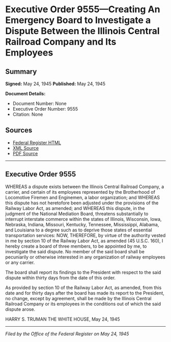 # Executive Order 9555—Creating An Emergency Board to Investigate a Dispute Between the Illinois Central Railroad Company and Its Employees

## Summary

**Signed:** May 24, 1945
**Published:** May 24, 1945

**Document Details:**
- Document Number: None
- Executive Order Number: 9555
- Citation: None

## Sources
- [Federal Register HTML](https://www.presidency.ucsb.edu/documents/executive-order-9555-creating-emergency-board-investigate-dispute-between-the-illinois)
- [XML Source](None)
- [PDF Source](None)

---

## Executive Order 9555

WHEREAS a dispute exists between the Illinois Central Railroad Company, a carrier, and certain of its employees represented by the Brotherhood of Locomotive Firemen and Enginemen, a labor organization; and
WHEREAS this dispute has not heretofore been adjusted under the provisions of the Railway Labor Act, as amended; and
WHEREAS this dispute, in the judgment of the National Mediation Board, threatens substantially to interrupt interstate commerce within the states of Illinois, Wisconsin, Iowa, Nebraska, Indiana, Missouri, Kentucky, Tennessee, Mississippi, Alabama, and Louisiana to a degree such as to deprive those states of essential transportation services:
NOW, THEREFORE, by virtue of the authority vested in me by section 10 of the Railway Labor Act, as amended (45 U.S.C. 160), I hereby create a board of three members, to be appointed by me, to investigate the said dispute. No member of the said board shall be pecuniarily or otherwise interested in any organization of railway employees or any carrier.

The board shall report its findings to the President with respect to the said dispute within thirty days from the date of this order.

As provided by section 10 of the Railway Labor Act, as amended, from this date and for thirty days after the board has made its report to the President, no change, except by agreement, shall be made by the Illinois Central Railroad Company or its employees in the conditions out of which the said dispute arose.

HARRY S. TRUMAN
THE WHITE HOUSE,
May 24, 1945

---

*Filed by the Office of the Federal Register on May 24, 1945*
